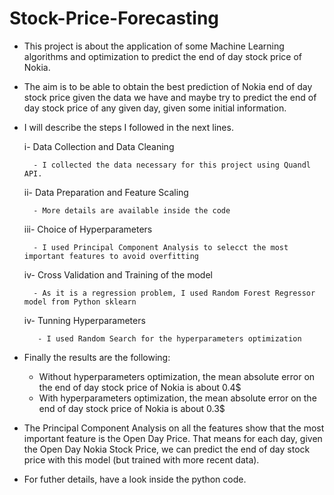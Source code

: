 # Stock-Price-Forecasting

- This project is about the application of some Machine Learning algorithms and optimization to predict the end of day stock price of Nokia.
- The aim is to be able to obtain the best prediction of Nokia end of day stock price given the data we have and maybe try to predict the end of day stock price of any given day, given some initial information.
- I will describe the steps I followed in the next lines.

    i- Data Collection and Data Cleaning
    
        - I collected the data necessary for this project using Quandl API.
        
    ii- Data Preparation and Feature Scaling

        - More details are available inside the code
        
    iii- Choice of Hyperparameters
    
        - I used Principal Component Analysis to selecct the most important features to avoid overfitting
    
    iv- Cross Validation and Training of the model
    
        - As it is a regression problem, I used Random Forest Regressor model from Python sklearn
        
    iv- Tunning Hyperparameters
    
         - I used Random Search for the hyperparameters optimization

- Finally the results are the following:

    - Without hyperparameters optimization, the mean absolute error on the end of day stock price of Nokia is about 0.4$
    - With hyperparameters optimization, the mean absolute error on the end of day stock price of Nokia is about 0.3$
    
- The Principal Component Analysis on all the features show that the most important feature is the Open Day Price. That means for each day, given the Open Day Nokia Stock Price, we can predict the end of day stock price with this model (but trained with more recent data). 
- For futher details, have a look inside the python code.
